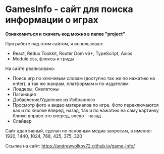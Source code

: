 # GamesInfo - сайт для поиска информации о играх

**Ознакомиться и скачать код можно в папке "project"**

При работе над этим сайтом, я использовал:
+ React, Redux Tookkit, Router Dom v6+, TypeScript, Axios
+ Module.css, флексы и гриды

На сайте реализовано:
+ Поиск игр по ключевым словам (доступно так же по нажатию на enter), а так же жанрам, платформам и по издателям
+ Лоадеры, Скелетоны
+ Пагинация
+ Добавление/Удаление из Избранного
+ Просмотр фото и видео материалов по игре. Фото переключаются как и по кнопке вперед, назад, так и по нажатию на саму картинку ближе вправо это вперед, влево - назад
+ Слайдер

Сайт адаптивный, сделан по основным медиа запросам, а именно: 1920, 1440, 1024, 768, 425, 375, 320

Ссылка на сайт: https://andrewvolkov72.github.io/game-Info/
